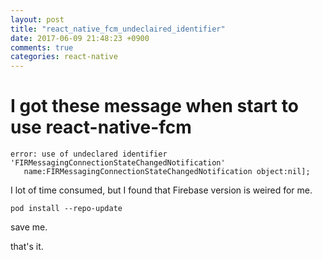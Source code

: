 ```yaml
---
layout: post
title: "react_native_fcm_undeclaired_identifier"
date: 2017-06-09 21:48:23 +0900
comments: true
categories: react-native
---
```


# I got these message when start to use react-native-fcm

```
error: use of undeclared identifier 'FIRMessagingConnectionStateChangedNotification'
   name:FIRMessagingConnectionStateChangedNotification object:nil];
```

I lot of time consumed, but I found that Firebase version is weired for me.

```
pod install --repo-update
```

save me.

that's it.
